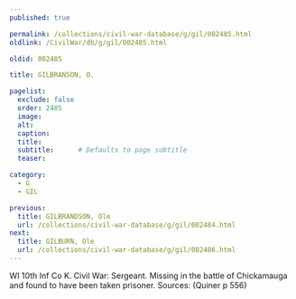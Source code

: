 ```yaml
---
published: true

permalink: /collections/civil-war-database/g/gil/002485.html
oldlink: /CivilWar/db/g/gil/002485.html

oldid: 002485

title: GILBRANSON, O.

pagelist:
  exclude: false
  order: 2485
  image: 
  alt:
  caption:
  title:
  subtitle:      # Defaults to page subtitle
  teaser:

category: 
  - G 
  - GIL

previous:
  title: GILBRANDSON, Ole
  url: /collections/civil-war-database/g/gil/002484.html  
next:
  title: GILBURN, Ole
  url: /collections/civil-war-database/g/gil/002486.html   
---
```

WI 10th Inf Co K. Civil War: Sergeant. Missing in the battle of Chickamauga and found to have been taken prisoner. Sources: (Quiner p 556)
